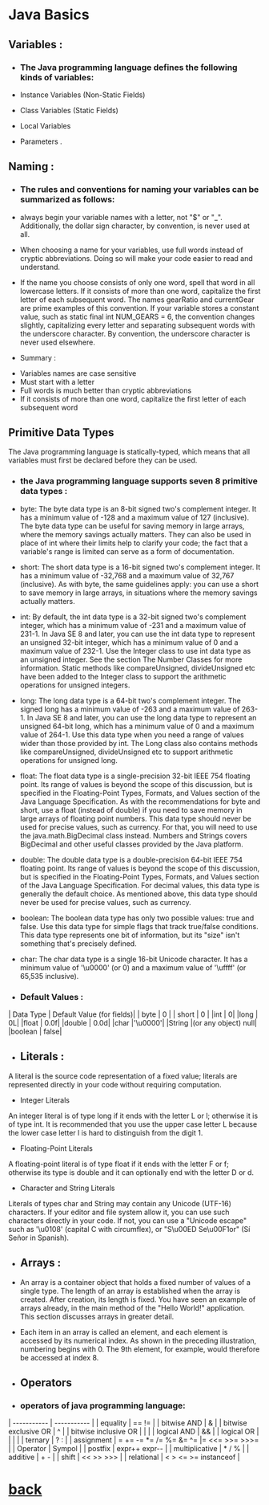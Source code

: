 # Java Basics

## Variables :

* ### The Java programming language defines the following kinds of variables: 

* Instance Variables (Non-Static Fields) 
* Class Variables (Static Fields) 
* Local Variables 
* Parameters .

## Naming :
* ### The rules and conventions for naming your variables can be summarized as follows:

*  always begin your variable names with a letter, not "$" or "_". Additionally, the dollar sign character, by convention, is never used at all. 


* When choosing a name for your variables, use full words instead of cryptic abbreviations. Doing so will make your code easier to read and understand.

* If the name you choose consists of only one word, spell that word in all lowercase letters. If it consists of more than one word, capitalize the first letter of each subsequent word. The names gearRatio and currentGear are prime examples of this convention. If your variable stores a constant value, such as static final int NUM_GEARS = 6, the convention changes slightly, capitalizing every letter and separating subsequent words with the underscore character. By convention, the underscore character is never used elsewhere. 

* Summary :
+  Variables names are case sensitive
+ Must start with a letter
+ Full words is much better than cryptic abbreviations
+  If it consists of more than one word, capitalize the first letter of each subsequent word



## Primitive Data Types

The Java programming language is statically-typed, which means that all variables must first be declared before they can be used.


* ### the Java programming language supports seven 8 primitive data types : 


* byte: The byte data type is an 8-bit signed two's complement integer. It has a minimum value of -128 and a maximum value of 127 (inclusive). The byte data type can be useful for saving memory in large arrays, where the memory savings actually matters. They can also be used in place of int where their limits help to clarify your code; the fact that a variable's range is limited can serve as a form of documentation.

* short: The short data type is a 16-bit signed two's complement integer. It has a minimum value of -32,768 and a maximum value of 32,767 (inclusive). As with byte, the same guidelines apply: you can use a short to save memory in large arrays, in situations where the memory savings actually matters.

* int: By default, the int data type is a 32-bit signed two's complement integer, which has a minimum value of -231 and a maximum value of 231-1. In Java SE 8 and later, you can use the int data type to represent an unsigned 32-bit integer, which has a minimum value of 0 and a maximum value of 232-1. Use the Integer class to use int data type as an unsigned integer. See the section The Number Classes for more information. Static methods like compareUnsigned, divideUnsigned etc have been added to the Integer class to support the arithmetic operations for unsigned integers.
* long: The long data type is a 64-bit two's complement integer. The signed long has a minimum value of -263 and a maximum value of 263-1. In Java SE 8 and later, you can use the long data type to represent an unsigned 64-bit long, which has a minimum value of 0 and a maximum value of 264-1. Use this data type when you need a range of values wider than those provided by int. The Long class also contains methods like compareUnsigned, divideUnsigned etc to support arithmetic operations for unsigned long.
* float: The float data type is a single-precision 32-bit IEEE 754 floating point. Its range of values is beyond the scope of this discussion, but is specified in the Floating-Point Types, Formats, and Values section of the Java Language Specification. As with the recommendations for byte and short, use a float (instead of double) if you need to save memory in large arrays of floating point numbers. This data type should never be used for precise values, such as currency. For that, you will need to use the java.math.BigDecimal class instead. Numbers and Strings covers BigDecimal and other useful classes provided by the Java platform.
* double: The double data type is a double-precision 64-bit IEEE 754 floating point. Its range of values is beyond the scope of this discussion, but is specified in the Floating-Point Types, Formats, and Values section of the Java Language Specification. For decimal values, this data type is generally the default choice. As mentioned above, this data type should never be used for precise values, such as currency.
* boolean: The boolean data type has only two possible values: true and false. Use this data type for simple flags that track true/false conditions. This data type represents one bit of information, but its "size" isn't something that's precisely defined.

* char: The char data type is a single 16-bit Unicode character. It has a minimum value of '\u0000' (or 0) and a maximum value of '\uffff' (or 65,535 inclusive).



* ### Default Values :


| Data Type |	Default Value (for fields)|
| byte |	0 |
| short |	0 |
|int |	0|
|long |	0L|
|float |	0.0f|
|double |	0.0d|
|char 	|'\u0000'|
|String |(or any object)   	null|
|boolean |	false|





* ## Literals :

A literal is the source code representation of a fixed value; literals are represented directly in your code without requiring computation. 

* Integer Literals

An integer literal is of type long if it ends with the letter L or l; otherwise it is of type int. It is recommended that you use the upper case letter L because the lower case letter l is hard to distinguish from the digit 1.
* Floating-Point Literals

A floating-point literal is of type float if it ends with the letter F or f; otherwise its type is double and it can optionally end with the letter D or d.

* Character and String Literals

Literals of types char and String may contain any Unicode (UTF-16) characters. If your editor and file system allow it, you can use such characters directly in your code. If not, you can use a "Unicode escape" such as '\u0108' (capital C with circumflex), or "S\u00ED Se\u00F1or" (Sí Señor in Spanish). 



* ## Arrays :

* An array is a container object that holds a fixed number of values of a single type. The length of an array is established when the array is created. After creation, its length is fixed. You have seen an example of arrays already, in the main method of the "Hello World!" application. This section discusses arrays in greater detail.

* Each item in an array is called an element, and each element is accessed by its numerical index. As shown in the preceding illustration, numbering begins with 0. The 9th element, for example, would therefore be accessed at index 8.



* ## Operators

* ### operators of java programming language:
| -----------            | -----------                              |
| equality               | == !=                                    |
| bitwise AND            | &                                        |
| bitwise exclusive OR   | ^                                        |
| bitwise inclusive OR   | \|                                       |
| logical AND            | &&                                       |
| logical OR             | \| \|                                    |
| ternary                |  ? :                                     |
| assignment             | = += -= *= /= %= &= ^= \|= <<= >>= >>>=  |
| Operator               | Sympol                                   |
| postfix                | expr++ expr--                            |
| multiplicative         | * / %                                    |
| additive               | + -                                      |
| shift                  | << >> >>>                                |
| relational             | < > <= >= instanceof                     |





# [back](../README.md)